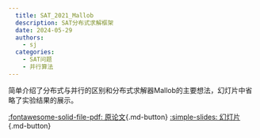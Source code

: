 ```yaml
---
  title: SAT_2021_Mallob
  description: SAT分布式求解框架
  date: 2024-05-29
  authors:
    - sj
  categories:
    - SAT问题
    - 并行算法
---
```


简单介绍了分布式与并行的区别和分布式求解器Mallob的主要想法，幻灯片中省略了实验结果的展示。

[:fontawesome-solid-file-pdf: 原论文](../assets/SAT_2021_Mallob/Scalable%20SAT%20Solving%20in%20the%20Cloud.pdf){.md-button}
[:simple-slides: 幻灯片](../assets/SAT_2017_Painless/SAT_2017_Painless.html){.md-button}

<!-- more -->